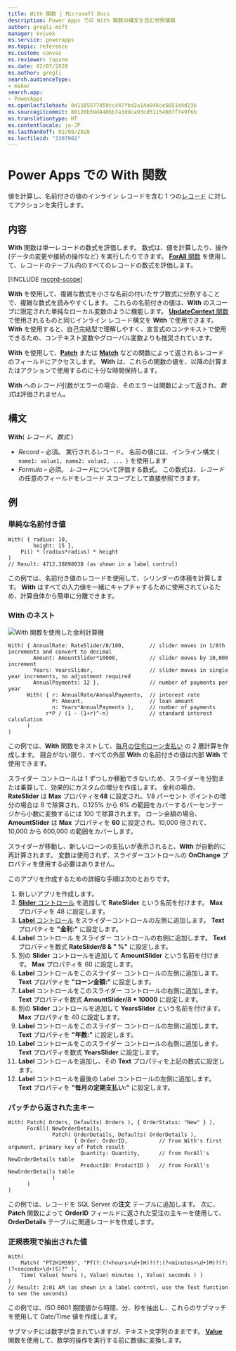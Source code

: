 ```yaml
---
title: With 関数 | Microsoft Docs
description: Power Apps での With 関数の構文を含む参照情報
author: gregli-msft
manager: kvivek
ms.service: powerapps
ms.topic: reference
ms.custom: canvas
ms.reviewer: tapanm
ms.date: 02/07/2020
ms.author: gregli
search.audienceType:
- maker
search.app:
- PowerApps
ms.openlocfilehash: 0d1105577459cc447fbd2a14a946ce5651d4d236
ms.sourcegitcommit: 80120b59d440bb7a3ddca93cd51154607f749f6b
ms.translationtype: HT
ms.contentlocale: ja-JP
ms.lasthandoff: 02/08/2020
ms.locfileid: "3307902"
---
```

# <a name="with-function-in-power-apps"></a>Power Apps での With 関数
値を計算し、名前付きの値のインライン レコードを含む 1 つの[レコード](../working-with-tables.md#records) に対してアクションを実行します。

## <a name="description"></a>内容

**With** 関数は単一レコードの数式を評価します。  数式は、値を計算したり、操作 (データの変更や接続の操作など) を実行したりできます。  [**ForAll** 関数](function-forall.md) を使用して、レコードのテーブル内のすべてのレコードの数式を評価します。

[!INCLUDE [record-scope](../../../includes/record-scope.md)]

**With** を使用して、複雑な数式を小さな名前の付いたサブ数式に分割することで、複雑な数式を読みやすくします。  これらの名前付きの値は、**With** のスコープに限定された単純なローカル変数のように機能します。  [**UpdateContext** 関数](function-updatecontext.md) で使用されるものと同じインライン レコード構文を **With** で使用できます。  **With** を使用すると、自己完結型で理解しやすく、宣言式のコンテキストで使用できるため、コンテキスト変数やグローバル変数よりも推奨されています。  

**With** を使用して、[**Patch**](function-patch.md) または [**Match**](function-ismatch.md) などの関数によって返されるレコードのフィールドにアクセスします。  **With** は、これらの関数の値を、以降の計算またはアクションで使用するのに十分な時間保持します。  

**With** への*レコード*引数がエラーの場合、そのエラーは関数によって返され、*数式*は評価されません。

## <a name="syntax"></a>構文
**With**( *レコード*、*数式* )

* *Record* – 必須。 実行されるレコード。  名前の値には、インライン構文 `{ name1: value1, name2: value2, ... }` を使用します
* *Formula* – 必須。  *レコード*について評価する数式。  この数式は、*レコード*の任意のフィールドをレコード スコープとして直接参照できます。

## <a name="examples"></a>例

### <a name="simple-named-values"></a>単純な名前付き値

```powerapps-dot
With( { radius: 10, 
        height: 15 },
    Pi() * (radius*radius) * height
)
// Result: 4712.38898038 (as shown in a label control)
```

この例では、名前付き値のレコードを使用して、シリンダーの体積を計算します。  **With** はすべての入力値を一緒にキャプチャするために使用されているため、計算自体から簡単に分離できます。  

### <a name="nested-with"></a>With のネスト

![With 関数を使用した金利計算機](media/function-with/interest-calculator.gif)

```powerapps-dot
With( { AnnualRate: RateSlider/8/100,        // slider moves in 1/8th increments and convert to decimal
        Amount: AmountSlider*10000,          // slider moves by 10,000 increment
        Years: YearsSlider,                  // slider moves in single year increments, no adjustment required
        AnnualPayments: 12 },                // number of payments per year
      With( { r: AnnualRate/AnnualPayments,  // interest rate
              P: Amount,                     // loan amount
              n: Years*AnnualPayments },     // number of payments
            r*P / (1 - (1+r)^-n)             // standard interest calculation
      )
)  
```

この例では、**With** 関数をネストして、[毎月の住宅ローン支払い](https://en.wikipedia.org/wiki/Mortgage_calculator#Monthly_payment_formula) の 2 層計算を作成します。  競合がない限り、すべての外部 **With** の名前付きの値は内部 **With** で使用できます。

スライダー コントロールは 1 ずつしか移動できないため、スライダーを分割または乗算して、効果的にカスタムの増分を作成します。  金利の場合、**RateSlider** は **Max** プロパティを**48** に設定され、1/8 パーセント ポイントの増分の場合は 8 で除算され、0.125% から 6% の範囲をカバーするパーセンテージから小数に変換するには 100 で除算されます。  ローン金額の場合、**AmountSlider** は **Max** プロパティを **60** に設定され、10,000 倍されて、10,000 から 600,000 の範囲をカバーします。

スライダーが移動し、新しいローンの支払いが表示されると、**With** が自動的に再計算されます。  変数は使用されず、スライダーコントロールの **OnChange** プロパティを使用する必要はありません。

このアプリを作成するための詳細な手順は次のとおりです。
1. 新しいアプリを作成します。
2. [**Slider** コントロール](../controls/control-slider.md) を追加して **RateSlider** という名前を付けます。  **Max** プロパティを 48 に設定します。
3. [**Label** コントロール](../controls/control-text-box.md) をスライダーコントロールの左側に追加します。  **Text** プロパティを **"金利:"** に設定します。
3. **Label** コントロール をスライダー コントロールの右側に追加します。  **Text** プロパティを数式 **RateSlider/8 & "&nbsp;%"** に設定します。
3. 別の **Slider** コントロールを追加して **AmountSlider** という名前を付けます。  **Max** プロパティを 60 に設定します。
3. **Label** コントロールをこのスライダー コントロールの左側に追加します。  **Text** プロパティを **"ローン金額:"** に設定します。 
3. **Label** コントロールをこのスライダー コントロールの右側に追加します。  **Text** プロパティを数式 **AmountSlider/8 * 10000** に設定します。
4. 別の **Slider** コントロールを追加して **YearsSlider** という名前を付けます。  **Max** プロパティを 40 に設定します。
3. **Label** コントロールをこのスライダー コントロールの左側に追加します。  **Text** プロパティを **"年数:"** に設定します。 
3. **Label** コントロールをこのスライダー コントロールの右側に追加します。  **Text** プロパティを数式 **YearsSlider** に設定します。
5. **Label** コントロールを追加し、その **Text** プロパティを上記の数式に設定します。
3. **Label** コントロールを最後の Label コントロールの左側に追加します。  **Text** プロパティを **"毎月の定期支払い:"** に設定します。  

### <a name="primary-key-returned-from-patch"></a>パッチから返された主キー

```powerapps-dot
With( Patch( Orders, Defaults( Orders ), { OrderStatus: "New" } ),
      ForAll( NewOrderDetails, 
              Patch( OrderDetails, Defaults( OrderDetails ), 
                     { Order: OrderID,          // from With's first argument, primary key of Patch result
                       Quantity: Quantity,      // from ForAll's NewOrderDetails table
                       ProductID: ProductID }   // from ForAll's NewOrderDetails table
              )
      )
)
```

この例では、レコードを SQL Server の**注文** テーブルに追加します。  次に、**Patch** 関数によって **OrderID** フィールドに返された受注の主キーを使用して、**OrderDetails** テーブルに関連レコードを作成します。  

### <a name="extracted-values-with-a-regular-expression"></a>正規表現で抽出された値

```powerapps-dot
With( 
    Match( "PT2H1M39S", "PT(?:(?<hours>\d+)H)?(?:(?<minutes>\d+)M)?(?:(?<seconds>\d+)S)?" ),
    Time( Value( hours ), Value( minutes ), Value( seconds ) )
)
// Result: 2:01 AM (as shown in a label control, use the Text function to see the seconds)
```

この例では、ISO 8601 期間値から時間、分、秒を抽出し、これらのサブマッチを使用して Date/Time 値を作成します。 

サブマッチには数字が含まれていますが、テキスト文字列のままです。  [**Value**](function-value.md) 関数を使用して、数学的操作を実行する前に数値に変換します。  

